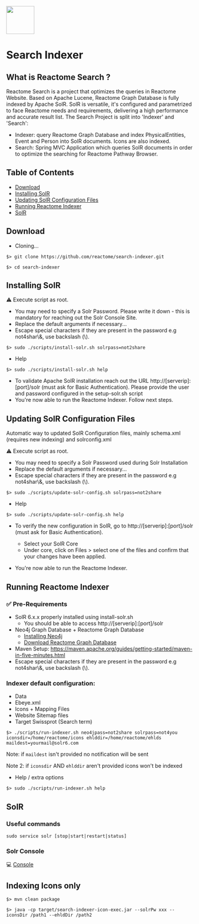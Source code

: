 [<img src=https://user-images.githubusercontent.com/6883670/31999264-976dfb86-b98a-11e7-9432-0316345a72ea.png height=75 />](https://reactome.org)

# Search Indexer
## What is Reactome Search ? ##
Reactome Search is a project that optimizes the queries in Reactome Website. Based on Apache Lucene, Reactome Graph Database is fully indexed by Apache SolR. SolR is versatile, it's configured and parametrized to face Reactome needs and requirements, delivering a high performance and accurate result list.
The Search Project is split into 'Indexer' and 'Search':

* Indexer: query Reactome Graph Database and index PhysicalEntities, Event and Person into SolR documents. Icons are also indexed.
* Search: Spring MVC Application which queries SolR documents in order to optimize the searching for Reactome Pathway Browser.

## Table of Contents ##
 - [Download](#download)
 - [Installing SolR](#installing-solr)
 - [Updating SolR Configuration Files](#updating-solr-configuration-files)
 - [Running Reactome Indexer](#running-reactome-indexer)
 - [SolR](#solr)

## Download ##

* Cloning...

```console
$> git clone https://github.com/reactome/search-indexer.git

$> cd search-indexer
```

## Installing SolR ##

:warning: Execute script as root.
  * You may need to specify a Solr Password. Please write it down - this is mandatory for reaching out the Solr Console Site.
  * Replace the default arguments if necessary...
  * Escape special characters if they are present in the password e.g not4shar\\&, use backslash (\\).

```console
$> sudo ./scripts/install-solr.sh solrpass=not2share
```

* Help

```console
$> sudo ./scripts/install-solr.sh help
```

* To validate Apache SolR installation reach out the URL http://[serverip]:[port]/solr (must ask for Basic Authentication). Please provide the user and password configured in the setup-solr.sh script
* You're now able to run the Reactome Indexer. Follow next steps.

## Updating SolR Configuration Files ##

Automatic way to updated SolR Configuration files, mainly schema.xml (requires new indexing) and solrconfig.xml

:warning: Execute script as root.
  * You may need to specify a Solr Password used during Solr Installation
  * Replace the default arguments if necessary...
  * Escape special characters if they are present in the password e.g not4shar\\&, use backslash (\\).

```console
$> sudo ./scripts/update-solr-config.sh solrpass=not2share
```

* Help

```console
$> sudo ./scripts/update-solr-config.sh help
```

* To verify the new configuration in SolR, go to http://[serverip]:[port]/solr (must ask for Basic Authentication).
  * Select your SolR Core
  * Under core, click on Files > select one of the files and confirm that your changes have been applied.

* You're now able to run the Reactome Indexer.

## Running Reactome Indexer ##

### :white_check_mark: Pre-Requirements ###

* SolR 6.x.x properly installed using install-solr.sh
  * You should be able to access http://[serverip]:[port]/solr
* Neo4j Graph Database + Reactome Graph Database
  * [Installing Neo4j](https://github.com/reactome/graph-importer)
  * [Download Reactome Graph Database](https://reactome.org/download/current/reactome.graphdb.tgz)
* Maven Setup: https://maven.apache.org/guides/getting-started/maven-in-five-minutes.html
* Escape special characters if they are present in the password e.g not4shar\\&, use backslash (\\).

### Indexer default configuration: ###
* Data
* Ebeye.xml
* Icons + Mapping Files
* Website Sitemap files
* Target Swissprot (Search term)

```console
$> ./scripts/run-indexer.sh neo4jpass=not2share solrpass=not4you iconsdir=/home/reactome/icons ehlddir=/home/reactome/ehlds maildest=yourmail@solr6.com
```

Note: if ```maildest``` isn't provided no notification will be sent

Note 2: if ```iconsdir``` AND ```ehlddir``` aren't provided icons won't be indexed

* Help / extra options

```console
$> sudo ./scripts/run-indexer.sh help
```

## SolR ##

### Useful commands ###

```console
sudo service solr [stop|start|restart|status]
```

### Solr Console ###

:computer: [Console](http://localhost:8983/solr/)


## Indexing Icons only


```console
$> mvn clean package

$> java -cp target/search-indexer-icon-exec.jar --solrPw xxx --iconsDir /path1 --ehldDir /path2
```
